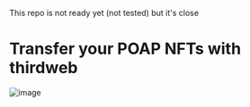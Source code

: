 This repo is not ready yet (not tested) but it's close

# Transfer your POAP NFTs with thirdweb

![image](https://github.com/thirdweb-example/transfer-poap-nfts/assets/26052673/a1669ee9-fb1a-4a98-aea9-cd24f3ad0aef)
